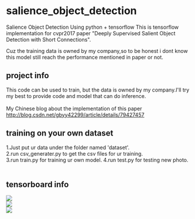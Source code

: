 # salience_object_detection
Salience Object Detection Using python + tensorflow This is tensorflow implementation for cvpr2017 paper "Deeply Supervised Salient Object Detection with Short Connections".<br>

Cuz the training data is owned by my company,so to be honest i dont know this model still reach the performance mentioned in paper or not.

## project info
This code can be used to train, but the data is owned by my company.I'll try my best to provide code and model that can do inference.<br>
<br>
My Chinese blog about the implementation of this paper http://blog.csdn.net/gbyy42299/article/details/79427457  <br>

## training on your own dataset
1.Just put ur data under the folder named 'dataset'.<br> 
2.run csv_generater.py to get the csv files for ur training.<br> 
3.run train.py for training ur own model. 4.run test.py for testing new photo.<br>
<br>
## tensorboard info
![](https://github.com/gbyy422990/salience_object_detection/blob/master/tensorboard/%E6%9C%AA%E5%91%BD%E5%90%8D%2011.png)
<br>
![](https://github.com/gbyy422990/salience_object_detection/blob/master/tensorboard/%E6%9C%AA%E5%91%BD%E5%90%8D.png)
<br>
![](https://github.com/gbyy422990/salience_object_detection/blob/master/tensorboard/%E6%9C%AA%E5%91%BD%E5%90%8D%203.png)

